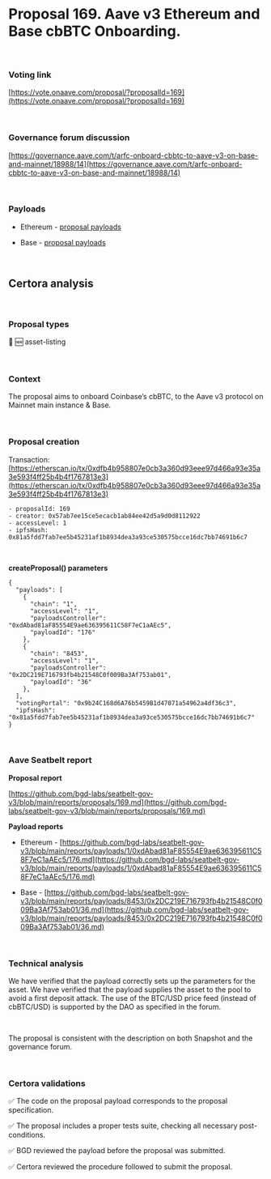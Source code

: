 # Proposal 169. Aave v3 Ethereum and Base cbBTC Onboarding.

<br>

### Voting link

[https://vote.onaave.com/proposal/?proposalId=169](https://vote.onaave.com/proposal/?proposalId=169)

<br>

### Governance forum discussion

[https://governance.aave.com/t/arfc-onboard-cbbtc-to-aave-v3-on-base-and-mainnet/18988/14](https://governance.aave.com/t/arfc-onboard-cbbtc-to-aave-v3-on-base-and-mainnet/18988/14)

<br>

### Payloads

* Ethereum - [proposal payloads](https://etherscan.io/address/0x9edaC3Ce0Fc919f792d3B72D767d22FD382Faf21#code#F1#L33)

* Base - [proposal payloads](https://basescan.org/address/0x8C97eC66De2A0167fF1048E4D9A77E90067c98eb#code#F1#L37)


<br>

## Certora analysis

<br>

### Proposal types

:gem: :new: asset-listing

<br>

### Context

The proposal aims to onboard Coinbase’s cbBTC, to the Aave v3 protocol on Mainnet main instance & Base.

<br>

### Proposal creation

Transaction: [https://etherscan.io/tx/0xdfb4b958807e0cb3a360d93eee97d466a93e35a3e593f4ff25b4b4f1767813e3](https://etherscan.io/tx/0xdfb4b958807e0cb3a360d93eee97d466a93e35a3e593f4ff25b4b4f1767813e3)

```
- proposalId: 169
- creator: 0x57ab7ee15ce5ecacb1ab84ee42d5a9d0d8112922
- accessLevel: 1
- ipfsHash: 0x81a5fdd7fab7ee5b45231af1b8934dea3a93ce530575bcce16dc7bb74691b6c7
```

<br>

**createProposal() parameters**

```
{
  "payloads": [ 
    { 
      "chain": "1", 
      "accessLevel": "1", 
      "payloadsController": "0xdAbad81aF85554E9ae636395611C58F7eC1aAEc5", 
      "payloadId": "176" 
    }, 
    { 
      "chain": "8453", 
      "accessLevel": "1", 
      "payloadsController": "0x2DC219E716793fb4b21548C0f009Ba3Af753ab01", 
      "payloadId": "36" 
    }, 
  ], 
  "votingPortal": "0x9b24C168d6A76b5459B1d47071a54962a4df36c3", 
  "ipfsHash": "0x81a5fdd7fab7ee5b45231af1b8934dea3a93ce530575bcce16dc7bb74691b6c7" 
}
```

<br>

### Aave Seatbelt report

**Proposal report**

[https://github.com/bgd-labs/seatbelt-gov-v3/blob/main/reports/proposals/169.md](https://github.com/bgd-labs/seatbelt-gov-v3/blob/main/reports/proposals/169.md)

**Payload reports**

* Ethereum - [https://github.com/bgd-labs/seatbelt-gov-v3/blob/main/reports/payloads/1/0xdAbad81aF85554E9ae636395611C58F7eC1aAEc5/176.md](https://github.com/bgd-labs/seatbelt-gov-v3/blob/main/reports/payloads/1/0xdAbad81aF85554E9ae636395611C58F7eC1aAEc5/176.md)

* Base - [https://github.com/bgd-labs/seatbelt-gov-v3/blob/main/reports/payloads/8453/0x2DC219E716793fb4b21548C0f009Ba3Af753ab01/36.md](https://github.com/bgd-labs/seatbelt-gov-v3/blob/main/reports/payloads/8453/0x2DC219E716793fb4b21548C0f009Ba3Af753ab01/36.md)

<br>

### Technical analysis

We have verified that the payload correctly sets up the parameters for the asset. We have verified that the payload supplies the asset to the pool to avoid a first deposit attack. The use of the BTC/USD price feed (instead of cbBTC/USD) is supported by the DAO as specified in the forum.

<br>

The proposal is consistent with the description on both Snapshot and the governance forum.

<br>

### Certora validations

:white_check_mark: The code on the proposal payload corresponds to the proposal specification.

:white_check_mark: The proposal includes a proper tests suite, checking all necessary post-conditions.

:white_check_mark: BGD reviewed the payload before the proposal was submitted.

:white_check_mark: Certora reviewed the procedure followed to submit the proposal.
